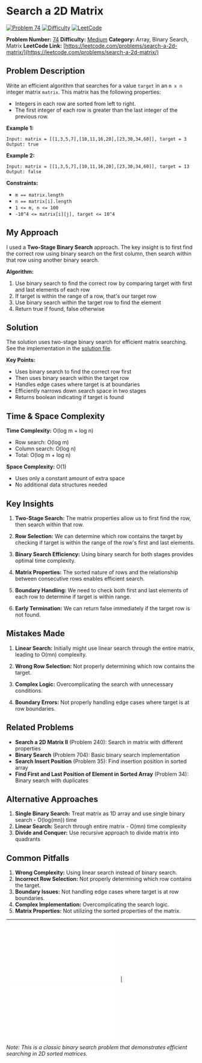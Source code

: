 # Search a 2D Matrix

[![Problem 74](https://img.shields.io/badge/Problem-74-blue?style=for-the-badge&logo=leetcode)](https://leetcode.com/problems/search-a-2d-matrix/)
[![Difficulty](https://img.shields.io/badge/Difficulty-Medium-orange?style=for-the-badge)](https://leetcode.com/problemset/?difficulty=MEDIUM)
[![LeetCode](https://img.shields.io/badge/LeetCode-View%20Problem-orange?style=for-the-badge&logo=leetcode)](https://leetcode.com/problems/search-a-2d-matrix/)

**Problem Number:** [74](https://leetcode.com/problems/search-a-2d-matrix/)
**Difficulty:** [Medium](https://leetcode.com/problemset/?difficulty=MEDIUM)
**Category:** Array, Binary Search, Matrix
**LeetCode Link:** [https://leetcode.com/problems/search-a-2d-matrix/](https://leetcode.com/problems/search-a-2d-matrix/)

## Problem Description

Write an efficient algorithm that searches for a value `target` in an `m x n` integer matrix `matrix`. This matrix has the following properties:

- Integers in each row are sorted from left to right.
- The first integer of each row is greater than the last integer of the previous row.

**Example 1:**
```
Input: matrix = [[1,3,5,7],[10,11,16,20],[23,30,34,60]], target = 3
Output: true
```

**Example 2:**
```
Input: matrix = [[1,3,5,7],[10,11,16,20],[23,30,34,60]], target = 13
Output: false
```

**Constraints:**
- `m == matrix.length`
- `n == matrix[i].length`
- `1 <= m, n <= 100`
- `-10^4 <= matrix[i][j], target <= 10^4`

## My Approach

I used a **Two-Stage Binary Search** approach. The key insight is to first find the correct row using binary search on the first column, then search within that row using another binary search.

**Algorithm:**
1. Use binary search to find the correct row by comparing target with first and last elements of each row
2. If target is within the range of a row, that's our target row
3. Use binary search within the target row to find the element
4. Return true if found, false otherwise

## Solution

The solution uses two-stage binary search for efficient matrix searching. See the implementation in the [solution file](../exercises/74.search-a-2d-matrix.py).

**Key Points:**
- Uses binary search to find the correct row first
- Then uses binary search within the target row
- Handles edge cases where target is at boundaries
- Efficiently narrows down search space in two stages
- Returns boolean indicating if target is found

## Time & Space Complexity

**Time Complexity:** O(log m + log n)
- Row search: O(log m)
- Column search: O(log n)
- Total: O(log m + log n)

**Space Complexity:** O(1)
- Uses only a constant amount of extra space
- No additional data structures needed

## Key Insights

1. **Two-Stage Search:** The matrix properties allow us to first find the row, then search within that row.

2. **Row Selection:** We can determine which row contains the target by checking if target is within the range of the row's first and last elements.

3. **Binary Search Efficiency:** Using binary search for both stages provides optimal time complexity.

4. **Matrix Properties:** The sorted nature of rows and the relationship between consecutive rows enables efficient search.

5. **Boundary Handling:** We need to check both first and last elements of each row to determine if target is within range.

6. **Early Termination:** We can return false immediately if the target row is not found.

## Mistakes Made

1. **Linear Search:** Initially might use linear search through the entire matrix, leading to O(mn) complexity.

2. **Wrong Row Selection:** Not properly determining which row contains the target.

3. **Complex Logic:** Overcomplicating the search with unnecessary conditions.

4. **Boundary Errors:** Not properly handling edge cases where target is at row boundaries.

## Related Problems

- **Search a 2D Matrix II** (Problem 240): Search in matrix with different properties
- **Binary Search** (Problem 704): Basic binary search implementation
- **Search Insert Position** (Problem 35): Find insertion position in sorted array
- **Find First and Last Position of Element in Sorted Array** (Problem 34): Binary search with duplicates

## Alternative Approaches

1. **Single Binary Search:** Treat matrix as 1D array and use single binary search - O(log(mn)) time
2. **Linear Search:** Search through entire matrix - O(mn) time complexity
3. **Divide and Conquer:** Use recursive approach to divide matrix into quadrants

## Common Pitfalls

1. **Wrong Complexity:** Using linear search instead of binary search.
2. **Incorrect Row Selection:** Not properly determining which row contains the target.
3. **Boundary Issues:** Not handling edge cases where target is at row boundaries.
4. **Complex Implementation:** Overcomplicating the search logic.
5. **Matrix Properties:** Not utilizing the sorted properties of the matrix.

---

[![Back to Index](../../README.md#-problem-index)](../../README.md#-problem-index) | [![View Solution](../exercises/74.search-a-2d-matrix.py)](../exercises/74.search-a-2d-matrix.py)

*Note: This is a classic binary search problem that demonstrates efficient searching in 2D sorted matrices.*
